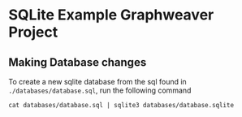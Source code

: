 # SQLite Example Graphweaver Project

## Making Database changes

To create a new sqlite database from the sql found in `./databases/database.sql`, run the following command

`cat databases/database.sql | sqlite3 databases/database.sqlite`
